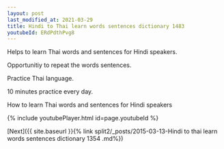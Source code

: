 ```yaml
---
layout: post
last_modified_at: 2021-03-29
title: Hindi to Thai learn words sentences dictionary 1483 
youtubeId: ERdPdthPvg8
---
```

 
 
Helps to learn Thai words and sentences for Hindi speakers.

Opportunitiy to repeat the words sentences. 

Practice Thai language. 
 
10 minutes practice every day. 
 
How to learn Thai words and sentences for Hindi speakers 
 
{% include youtubePlayer.html id=page.youtubeId %}
 
 
[Next]({{ site.baseurl }}{% link  split2/_posts/2015-03-13-Hindi to thai learn words sentences dictionary 1354 .md%})
 
